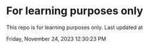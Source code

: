 # For learning purposes only
This repo is for learning purposes only.
Last updated at

Friday, November 24, 2023 12:30:23 PM

